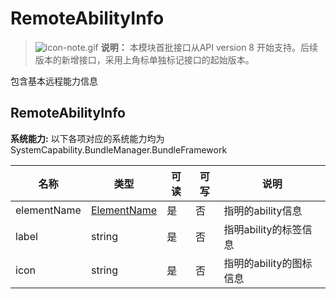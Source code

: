 # RemoteAbilityInfo



> ![icon-note.gif](public_sys-resources/icon-note.gif) **说明：**
> 本模块首批接口从API version 8 开始支持。后续版本的新增接口，采用上角标单独标记接口的起始版本。



包含基本远程能力信息

## RemoteAbilityInfo

 **系统能力:** 以下各项对应的系统能力均为SystemCapability.BundleManager.BundleFramework

| 名称        | 类型                                         | 可读 | 可写 | 说明                    |
| ----------- | -------------------------------------------- | ---- | ---- | ----------------------- |
| elementName | [ElementName](js-apis-bundle-ElementName.md) | 是   | 否   | 指明的ability信息       |
| label       | string                                       | 是   | 否   | 指明ability的标签信息   |
| icon        | string                                       | 是   | 否   | 指明的ability的图标信息 |
